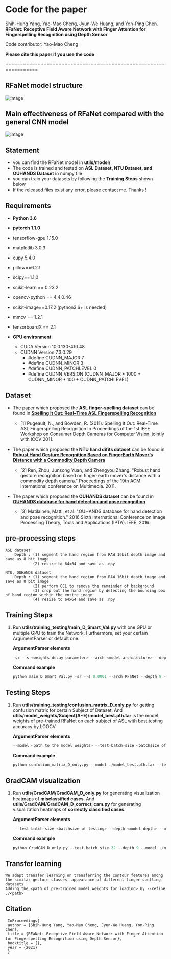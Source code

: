 # Code for the paper
Shih-Hung Yang, Yao-Mao Cheng, Jyun-We Huang, and Yon-Ping Chen. **RFaNet: Receptive Field Aware Network with Finger Attention for Fingerspelling Recognition using Depth Sensor**

Code contributor: Yao-Mao Cheng

**Please cite this paper if you use the code**

=================================================================
## RFaNet model structure
![image](https://github.com/yaomao-cheng/RFaNet_model/blob/master/image/RFaNet.PNG)

## Main effectiveness of RFaNet compared with the general CNN model
![image](https://github.com/yaomao-cheng/RFaNet_model/blob/master/image/Effect%20of%20RFaNet.PNG)
## Statement
  * you can find the RFaNet model in **utils/model/**
  * The code is trained and tested on **ASL Dataset, NTU Dataset, and OUHANDS Dataset** in numpy file
  * you can train your datasets by following the **Training Steps** shown below
  * If the released files exist any error, please contact me. Thanks !
  
## Requirements
  * **Python 3.6**
  * **pytorch 1.1.0**
  * tensorflow-gpu 1.15.0
  * matplotlib 3.0.3
  * cupy 5.4.0
  * pillow==6.2.1
  * scipy==1.1.0
  * scikit-learn == 0.23.2
  * opencv-python == 4.4.0.46
  * scikit-image==0.17.2 (python3.6+ is needed)
  * mmcv == 1.2.1
  * tensorboardX == 2.1
  
  * **GPU environment**
    * CUDA Version 10.0.130-410.48
    * CUDNN Version 7.3.0.29
      * #define CUDNN_MAJOR      7
      * #define CUDNN_MINOR      3
      * #define CUDNN_PATCHLEVEL 0
      * #define CUDNN_VERSION    (CUDNN_MAJOR * 1000 + CUDNN_MINOR * 100 + CUDNN_PATCHLEVEL)
    
## Dataset
  * The paper which proposed the **ASL finger-spelling dataset** can be found in  [**Spelling It Out: Real–Time ASL Fingerspelling Recognition**](https://empslocal.ex.ac.uk/people/staff/np331/publications/PugeaultBowden2011b.pdf) 
    * [1] Pugeault, N., and Bowden, R. (2011). Spelling It Out: Real-Time ASL Fingerspelling Recognition In Proceedings of the 1st IEEE Workshop on Consumer Depth Cameras for Computer Vision, jointly with ICCV'2011.
    
  * The paper which proposed the **NTU hand difits dataset** can be found in  [**Robust Hand Gesture Recognition Based on FingerEarth Mover’s Distance with a Commodity Depth Camera**](https://www.microsoft.com/en-us/research/wp-content/uploads/2016/11/Ren_Yuan_Zhang_MM11short-1.pdf)  
    * [2] Ren, Zhou, Junsong Yuan, and Zhengyou Zhang. "Robust hand gesture recognition based on finger-earth mover's distance with a commodity depth camera." Proceedings of the 19th ACM international conference on Multimedia. 2011.
    
  * The paper which proposed the **OUHANDS dataset** can be found in  [**OUHANDS database for hand detection and pose recognition**](https://ieeexplore.ieee.org/abstract/document/7821025)
    * [3] Matilainen, Matti, et al. "OUHANDS database for hand detection and pose recognition." 2016 Sixth International Conference on Image Processing Theory, Tools and Applications (IPTA). IEEE, 2016. 

## pre-processing steps
    ASL dataset
        Depth : (1) segment the hand region from RAW 16bit depth image and save as 8 bit image
                (2) resize to 64x64 and save as .npy
                
    NTU, OUHANDS dataset
        Depth : (1) segment the hand region from RAW 16bit depth image and save as 8 bit image
                (2) perform CCL to remove the remainder of background
                (3) crop out the hand region by detecting the bounding box of hand region within the entire image
                (4) resize to 64x64 and save as .npy
 
## Training Steps
  1.  Run **utils/training_testing/main_D_Smart_Val.py** with one GPU or multiple GPU to train the Network. Furthermore, set your certain ArgumentParser or default one.
  
      **ArgumentParser elements**
      ```python
      -sr --s <weights decay parameter> --arch <model architecture> --depth <model depth> --batch-size <batch number of training stage> --test-batch-size<atch number of testing stage> --subject <training/testing subject in training/testing stage>
      ```

      **Command example**
      ```python
      python main_D_Smart_Val.py -sr --s 0.0001 --arch RFaNet --depth 9 --batch-size 64 --test-batch-size 32 --subject SubjectA/
      
## Testing Steps

  1.  Run **utils/training_testing/confusion_matrix_D_only.py** for getting confusion matrix for certain Subject of Dataset. And **utils/model_weights/Subject(A~E)/model_best.pth.tar** is the model weights of pre-trained RFaNet on each subject of ASL with best testing accuracy by LOOCV.
  
      **ArgumentParser elements**
      ```python
      --model <path to the model weights> --test-batch-size <batchsize of testing> --arch <model architecture> --depth <model depth> --subject <testing subject> --datapath <path to the data file(.npy)>
        ```

      **Command example**
      ```python
      python confusion_matrix_D_only.py --model ./model_best.pth.tar --test-batch-size 32 --arch RFaNet --depth 9 --subject SubjectA/ --datapath ./ASL
      ```
      
## GradCAM visualization

  1.  Run **utils/GradCAM/GradCAM_D_only.py** for generating visualization heatmaps of **misclassified cases**. And **utils/GradCAM/GradCAM_D_correct_cam.py** for generating visualization heatmaps of **correctly classified cases**.
  
      **ArgumentParser elements**
      ```python
       --test-batch-size <batchsize of testing> --depth <model depth> --model <path to the model weights> --toTensorform <data_transform : 1 means -1~1> --save <saving path of the heatmaps> --datapath <path to the data file(.npy)> --subject <testing subject> --arch <model architecture>
        ```

      **Command example**
      ```python
      python GradCAM_D_only.py --test_batch_size 32 --depth 9 --model ./model_best.pth.tar --toTensorform 1 --save ./GradCAM_RFaNet --datapath ./ASL --subject SubjectA/ --arch RFaNet
      ```
## Transfer learning
    We adapt transfer learning on transferring the contour features among the similar gesture classes' appearance of different finger-spelling datasets. 
    Adding the <path of pre-trained model weights for loading> by --refine ./<path>
    
## Citation
     InProceedings{
     author = {Shih-Hung Yang, Yao-Mao Cheng, Jyun-We Huang, Yon-Ping Chen},
     title = {RFaNet: Receptive Field Aware Network with Finger Attention for Fingerspelling Recognition using Depth Sensor},
     booktitle = {},
     year = {2021}
     }
